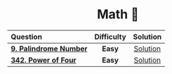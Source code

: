 <div align ="center">
  
  # Math 🚀
  
  | Question |Difficulty| Solution |
  | :------- | :------: | :------: |
  | [**9. Palindrome Number**](https://leetcode.com/problems/palindrome-number/) |**Easy**| [Solution](https://git.io/JX4v2)|
  | [**342. Power of Four**](https://leetcode.com/problems/power-of-four/)| **Easy** | [Solution](https://github.com/swayamterode/Codes/blob/main/LeetCode/Math/0342.%20Power%20of%20Four.cpp) |

  </div>
